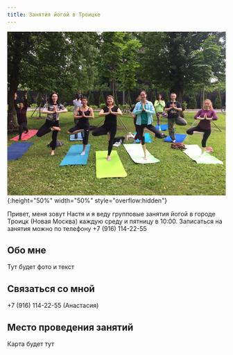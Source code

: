 ```yaml
---
title: Занятия йогой в Троицке
---
```


![Заглавное изображение](joga.jpg "Йога в Троицке"){:height="50%" width="50%" style="overflow:hidden"}

Привет, меня зовут Настя и я веду групповые занятия йогой в городе Троицк (Новая Москва) каждую среду и пятницу в 10:00.
Записаться на занятия можно по телефону +7 (916) 114-22-55

## Обо мне

Тут будет фото и текст

## Связаться со мной

+7 (916) 114-22-55 (Анастасия)

## Место проведения занятий

Карта будет тут
